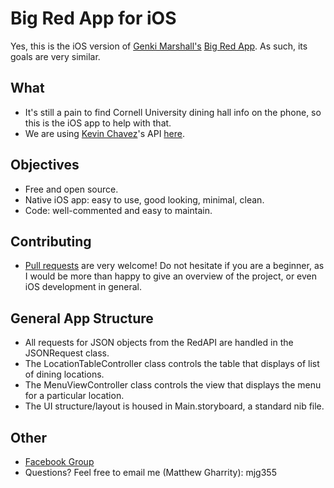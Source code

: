 # Big Red App for iOS

Yes, this is the iOS version of [Genki Marshall's](https://github.com/genkimarshall) [Big Red App](https://github.com/genkimarshall/bigredapp-android). As such, its goals are very similar.
 
## What
* It's still a pain to find Cornell University dining hall info on the phone, so this is the iOS app to help with that.
* We are using [Kevin Chavez](https://github.com/mrkev)'s API [here](http://redapi-tious.rhcloud.com/).

## Objectives
* Free and open source.
* Native iOS app: easy to use, good looking, minimal, clean.
* Code: well-commented and easy to maintain.

## Contributing
* [Pull requests](http://git-scm.com/book/en/v2/GitHub-Contributing-to-a-Project) are very welcome! Do not hesitate if you are a beginner, as I would be more than happy to give an overview of the project, or even iOS development in general.

## General App Structure
* All requests for JSON objects from the RedAPI are handled in the JSONRequest class.
* The LocationTableController class controls the table that displays of list of dining locations.
* The MenuViewController class controls the view that displays the menu for a particular location.
* The UI structure/layout is housed in Main.storyboard, a standard nib file.

## Other
* [Facebook Group](https://www.facebook.com/groups/opensourcecornell)
* Questions? Feel free to email me (Matthew Gharrity): mjg355
